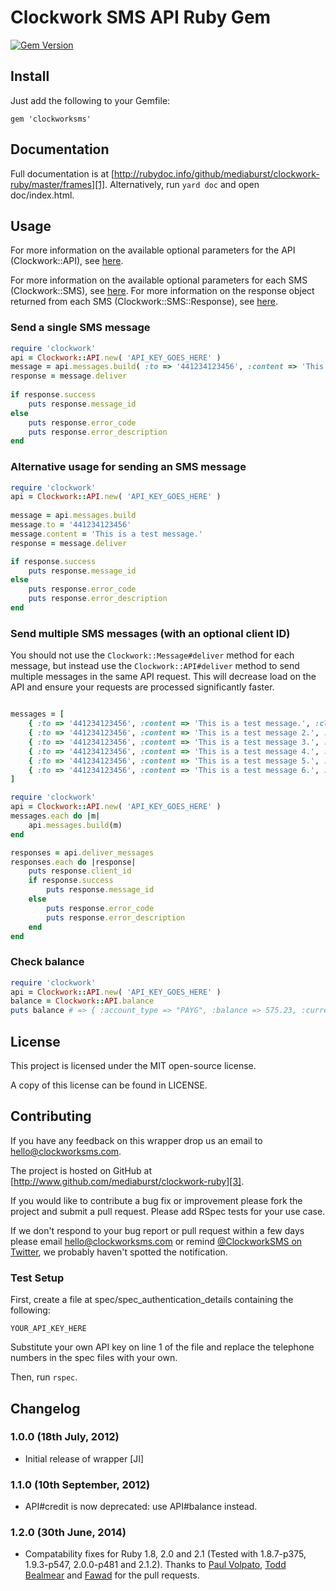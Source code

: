 # Clockwork SMS API Ruby Gem
[![Gem Version](https://badge.fury.io/rb/clockworksms.svg)](http://badge.fury.io/rb/clockworksms)
## Install

Just add the following to your Gemfile:

    gem 'clockworksms'

## Documentation

Full documentation is at [http://rubydoc.info/github/mediaburst/clockwork-ruby/master/frames][1]. Alternatively, run `yard doc` and open doc/index.html.

## Usage

For more information on the available optional parameters for the API (Clockwork::API), see [here][4].

For more information on the available optional parameters for each SMS (Clockwork::SMS), see [here][5]. For more information on the response object returned from each SMS (Clockwork::SMS::Response), see [here][6].

### Send a single SMS message

```ruby
require 'clockwork'
api = Clockwork::API.new( 'API_KEY_GOES_HERE' )
message = api.messages.build( :to => '441234123456', :content => 'This is a test message.' )
response = message.deliver
    
if response.success
    puts response.message_id
else
    puts response.error_code
    puts response.error_description
end
```

### Alternative usage for sending an SMS message

```ruby
require 'clockwork'
api = Clockwork::API.new( 'API_KEY_GOES_HERE' )
    
message = api.messages.build
message.to = '441234123456'
message.content = 'This is a test message.'
response = message.deliver

if response.success
    puts response.message_id
else
    puts response.error_code
    puts response.error_description
end
```

### Send multiple SMS messages (with an optional client ID)

You should not use the `Clockwork::Message#deliver` method for each message, but instead use the `Clockwork::API#deliver` method to send multiple messages in the same API request. This will decrease load on the API and ensure your requests are processed significantly faster.

```ruby

messages = [
    { :to => '441234123456', :content => 'This is a test message.', :client_id => '1' },
    { :to => '441234123456', :content => 'This is a test message 2.', :client_id => '2' },
    { :to => '441234123456', :content => 'This is a test message 3.', :client_id => '3' },
    { :to => '441234123456', :content => 'This is a test message 4.', :client_id => '4' },
    { :to => '441234123456', :content => 'This is a test message 5.', :client_id => '5' },
    { :to => '441234123456', :content => 'This is a test message 6.', :client_id => '6' }
]

require 'clockwork'
api = Clockwork::API.new( 'API_KEY_GOES_HERE' )
messages.each do |m|
    api.messages.build(m)
end

responses = api.deliver_messages
responses.each do |response|
    puts response.client_id
    if response.success
        puts response.message_id
    else
        puts response.error_code
        puts response.error_description
    end
end
```
    
### Check balance
    
```ruby
require 'clockwork'
api = Clockwork::API.new( 'API_KEY_GOES_HERE' )
balance = Clockwork::API.balance
puts balance # => { :account_type => "PAYG", :balance => 575.23, :currency => { :code => "GBP", :symbol => "£" } }
```

## License

This project is licensed under the MIT open-source license.

A copy of this license can be found in LICENSE.

## Contributing

If you have any feedback on this wrapper drop us an email to [hello@clockworksms.com][2].

The project is hosted on GitHub at [http://www.github.com/mediaburst/clockwork-ruby][3].

If you would like to contribute a bug fix or improvement please fork the project 
and submit a pull request. Please add RSpec tests for your use case.

If we don't respond to your bug report or pull request within a few days please email [hello@clockworksms.com][2] or remind [@ClockworkSMS on Twitter][7], we probably haven't spotted the notification.

### Test Setup

First, create a file at spec/spec_authentication_details containing the following:

    YOUR_API_KEY_HERE
    
Substitute your own API key on line 1 of the file and replace the telephone numbers in the spec files with your own.

Then, run `rspec`. 

[1]: http://rubydoc.info/github/mediaburst/clockwork-ruby/master/frames
[2]: mailto:hello@clockworksms.com
[3]: http://www.github.com/mediaburst/clockwork-ruby
[4]: http://rubydoc.info/github/mediaburst/clockwork-ruby/master/Clockwork/API
[5]: http://rubydoc.info/github/mediaburst/clockwork-ruby/master/Clockwork/SMS
[6]: http://rubydoc.info/github/mediaburst/clockwork-ruby/master/Clockwork/SMS/Response
[7]: http://twitter.com/ClockworkSMS

## Changelog

### 1.0.0 (18th July, 2012)

* Initial release of wrapper [JI]

### 1.1.0 (10th September, 2012)

* API#credit is now deprecated: use API#balance instead.

### 1.2.0 (30th June, 2014)

* Compatability fixes for Ruby 1.8, 2.0 and 2.1 (Tested with 1.8.7-p375, 1.9.3-p547, 2.0.0-p481 and 2.1.2).
Thanks to [Paul Volpato](https://github.com/volpe), [Todd Bealmear](https://github.com/todd) and [Fawad](https://github.com/fawad) for the pull requests.

